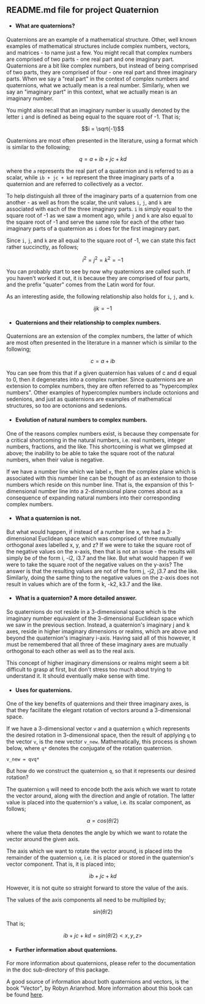 ## README.md file for project Quaternion


* #### What are quaternions?

Quaternions are an example of a mathematical structure. Other, well known examples of mathematical
structures include complex numbers, vectors, and matrices - to name just a few. You might recall that
complex numbers are comprised of two parts - one real part and one imaginary part. Quaternions are a
bit like complex numbers, but instead of being comprised of two parts, they are comprised of four - 
one real part and three imaginary parts. When we say a "real part" in the context of complex numbers
and quaternions, what we actually mean is a real number. Similarly, when we say an "imaginary part"
in this context, what we actually mean is an imaginary number.

You might also recall that an imaginary number is usually denoted by the letter `i` and is defined
as being equal to the square root of -1. That is;

```math
i = \sqrt{-1}
```

Quaternions are most often presented in the literature, using a format which is similar to the
following;

```math
q = a + ib + jc + kd
```

where the `a` represents the real part of a quaternion and is referred to as a scalar, while 
`ib + jc + kd` represent the three imaginary parts of a quaternion and are referred to collectively
as a vector.

To help distinguish all three of the imaginary parts of a quaternion from one another - as well as
from the scalar, the unit values `i`, `j`, and `k` are associated with each of the three
imaginary parts. `i` is simply equal to the square root of -1 as we saw a moment ago, while `j` and `k`
are also equal to the square root of -1 and serve the same role for each of the other two imaginary
parts of a quaternion as `i` does for the first imaginary part.

Since `i`, `j`, and `k` are all equal to the square root of -1, we can state this
fact rather succinctly, as follows;

```math
i^{2} = j^{2} = k^{2} = -1
```

You can probably start to see by now why quaternions are called such. If you haven't worked it out, it
is because they are comprised of four parts, and the prefix "quater" comes from the Latin word for four.

As an interesting aside, the following relationship also holds for `i`, `j`, and `k`.

```math
ijk = -1
```


* #### Quaternions and their relationship to complex numbers.

Quaternions are an extension of the complex numbers, the latter of which
are most often presented in the literature in a manner which is similar to the following;

```math
c = a + ib
```

You can see from this that if a given quaternion has values of c and d equal to 0, then it
degenerates into a complex number. Since quaternions are an extension to complex numbers,
they are often referred to as "hypercomplex numbers". Other examples of hypercomplex numbers
include octonions and sedenions, and just as quaternions are examples of mathematical structures, so
too are octonions and sedenions.


* #### Evolution of natural numbers to complex numbers.

One of the reasons complex numbers exist, is because they compensate
for a critical shortcoming in the natural numbers, i.e. real numbers, integer numbers,
fractions, and the like. This shortcoming is what we glimpsed at above; the
inability to be able to take the square root of the natural numbers, when their value is negative.

If we have a number line which we label `x`, then the complex plane which is associated
with this number line can be thought of as an extension to those numbers which reside 
on this number line. That is, the expansion of this 1-dimensional number line into a 
2-dimensional plane comes about as a consequence of expanding natural numbers into
their corresponding complex numbers.


* #### What a quaternion is not.

But what would happen, if instead of a number line x, we had a 3-dimensional
Euclidean space which was comprised of three mutually orthogonal axes labelled
x, y, and z? If we were to take the square root of the negative values on the
x-axis, then that is not an issue - the results will simply be of the form i, -i2, i3.7 and the like.
But what would happen if we were to take the square root of the negative values on the
y-axis? The answer is that the resulting values are not of the form j, -j2, j3.7 and the like.
Similarly, doing the same thing to the negative values on the z-axis does not
result in values which are of the form k, -k2, k3.7 and the like.


* #### What is a quaternion? A more detailed answer.

So quaternions do not reside in a 3-dimensional space which is the imaginary number
equivalent of the 3-dimensional Euclidean space which we saw in the previous section.
Instead, a quaternion's imaginary j and k axes, reside in higher imaginary 
dimensions or realms, which are above and beyond the quaternion's imaginary i-axis. Having said
all of this however, it must be remembered that all three of these imaginary axes are
mutually orthogonal to each other as well as to the real axis.

This concept of higher imaginary dimensions or realms might seem a bit difficult to
grasp at first, but don't stress too much about trying to understand it. It should
eventually make sense with time.


* #### Uses for quaternions.

One of the key benefits of quaternions and their three imaginary axes, is that they
facilitate the elegant rotation of vectors around a 3-dimensional space.

If we have a 3-dimensional vector `v` and a quaternion `q` which represents the desired rotation
in 3-dimensional space, then the result of applying `q` to the vector `v`, is the new vector
`v_new`. Mathematically, this process is shown below, where `q*` denotes the conjugate
of the rotation quaternion.

```
v_new = qvq*
```

But how do we construct the quaternion `q`, so that it represents our desired rotation?

The quaternion `q` will need to encode both the axis which we want to rotate the vector around,
along with the direction and angle of rotation. The latter value is placed into the
quaternion's `a` value, i.e. its scalar component, as follows;

```math
a = cos(\theta/2)
```

where the value theta denotes the angle by which we want to rotate the vector around the given axis.

The axis which we want to rotate the vector around, is placed into the remainder of the quaternion
`q`, i.e. it is placed or stored in the quaternion's vector component. That is, it is placed into;

```math
ib + jc + kd 
```

However, it is not quite so straight forward to store the value of the axis.

The values of the axis components all need to be multiplied by;

```math
sin(\theta/2)
```

That is;

```math
ib + jc + kd = sin(\theta/2)<x, y, z>
```

* #### Further information about quaternions.

For more information about quaternions, please refer to the documentation
in the doc sub-directory of this package.

A good source of information about both quaternions and vectors, is the book
"Vector", by Robyn Arianrhod. More information about this book can be found
[here](https://isbnsearch.org/isbn/9780226821108).